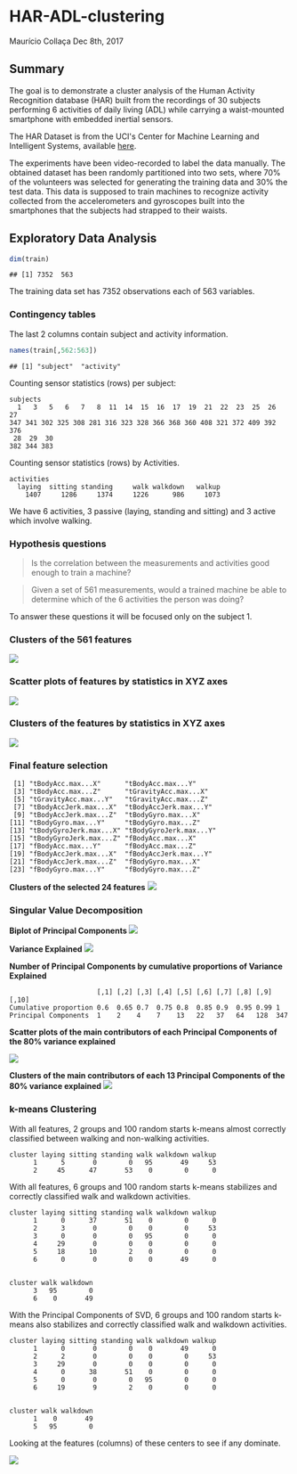 HAR-ADL-clustering
================
Maurício Collaça
Dec 8th, 2017

Summary
-------

The goal is to demonstrate a cluster analysis of the Human Activity Recognition database (HAR) built from the recordings of 30 subjects performing 6 activities of daily living (ADL) while carrying a waist-mounted smartphone with embedded inertial sensors.

The HAR Dataset is from the UCI's Center for Machine Learning and Intelligent Systems, available [here](http://archive.ics.uci.edu/ml/datasets/Human+Activity+Recognition+Using+Smartphones).

The experiments have been video-recorded to label the data manually. The obtained dataset has been randomly partitioned into two sets, where 70% of the volunteers was selected for generating the training data and 30% the test data. This data is supposed to train machines to recognize activity collected from the accelerometers and gyroscopes built into the smartphones that the subjects had strapped to their waists.

Exploratory Data Analysis
-------------------------

``` r
dim(train)
```

    ## [1] 7352  563

The training data set has 7352 observations each of 563 variables.

### Contingency tables

The last 2 columns contain subject and activity information.

``` r
names(train[,562:563])
```

    ## [1] "subject"  "activity"

Counting sensor statistics (rows) per subject:

    subjects
      1   3   5   6   7   8  11  14  15  16  17  19  21  22  23  25  26  27 
    347 341 302 325 308 281 316 323 328 366 368 360 408 321 372 409 392 376 
     28  29  30 
    382 344 383 

Counting sensor statistics (rows) by Activities.

    activities
      laying  sitting standing     walk walkdown   walkup 
        1407     1286     1374     1226      986     1073 

We have 6 activities, 3 passive (laying, standing and sitting) and 3 active which involve walking.

### Hypothesis questions

> Is the correlation between the measurements and activities good enough to train a machine?

> Given a set of 561 measurements, would a trained machine be able to determine which of the 6 activities the person was doing?

To answer these questions it will be focused only on the subject 1.

### Clusters of the 561 features

![](HAR-ADL-clustering_files/figure-markdown_github/unnamed-chunk-7-1.png)

### Scatter plots of features by statistics in XYZ axes

![](HAR-ADL-clustering_files/figure-markdown_github/unnamed-chunk-8-1.png)

### Clusters of the features by statistics in XYZ axes

![](HAR-ADL-clustering_files/figure-markdown_github/unnamed-chunk-9-1.png)

### Final feature selection

     [1] "tBodyAcc.max...X"      "tBodyAcc.max...Y"     
     [3] "tBodyAcc.max...Z"      "tGravityAcc.max...X"  
     [5] "tGravityAcc.max...Y"   "tGravityAcc.max...Z"  
     [7] "tBodyAccJerk.max...X"  "tBodyAccJerk.max...Y" 
     [9] "tBodyAccJerk.max...Z"  "tBodyGyro.max...X"    
    [11] "tBodyGyro.max...Y"     "tBodyGyro.max...Z"    
    [13] "tBodyGyroJerk.max...X" "tBodyGyroJerk.max...Y"
    [15] "tBodyGyroJerk.max...Z" "fBodyAcc.max...X"     
    [17] "fBodyAcc.max...Y"      "fBodyAcc.max...Z"     
    [19] "fBodyAccJerk.max...X"  "fBodyAccJerk.max...Y" 
    [21] "fBodyAccJerk.max...Z"  "fBodyGyro.max...X"    
    [23] "fBodyGyro.max...Y"     "fBodyGyro.max...Z"    

**Clusters of the selected 24 features** ![](HAR-ADL-clustering_files/figure-markdown_github/unnamed-chunk-11-1.png)

### Singular Value Decomposition

**Biplot of Principal Components** ![](HAR-ADL-clustering_files/figure-markdown_github/unnamed-chunk-12-1.png)

**Variance Explained** ![](HAR-ADL-clustering_files/figure-markdown_github/unnamed-chunk-13-1.png)

**Number of Principal Components by cumulative proportions of Variance Explained**

                          [,1] [,2] [,3] [,4] [,5] [,6] [,7] [,8] [,9] [,10]
    Cumulative proportion 0.6  0.65 0.7  0.75 0.8  0.85 0.9  0.95 0.99 1    
    Principal Components  1    2    4    7    13   22   37   64   128  347  

**Scatter plots of the main contributors of each Principal Components of the 80% variance explained**

![](HAR-ADL-clustering_files/figure-markdown_github/unnamed-chunk-16-1.png)

**Clusters of the main contributors of each 13 Principal Components of the 80% variance explained** ![](HAR-ADL-clustering_files/figure-markdown_github/unnamed-chunk-17-1.png)

### k-means Clustering

With all features, 2 groups and 100 random starts k-means almost correctly classified between walking and non-walking activities.

           
    cluster laying sitting standing walk walkdown walkup
          1      5       0        0   95       49     53
          2     45      47       53    0        0      0

With all features, 6 groups and 100 random starts k-means stabilizes and correctly classified walk and walkdown activities.

           
    cluster laying sitting standing walk walkdown walkup
          1      0      37       51    0        0      0
          2      3       0        0    0        0     53
          3      0       0        0   95        0      0
          4     29       0        0    0        0      0
          5     18      10        2    0        0      0
          6      0       0        0    0       49      0

           
    cluster walk walkdown
          3   95        0
          6    0       49

With the Principal Components of SVD, 6 groups and 100 random starts k-means also stabilizes and correctly classified walk and walkdown activities.

           
    cluster laying sitting standing walk walkdown walkup
          1      0       0        0    0       49      0
          2      2       0        0    0        0     53
          3     29       0        0    0        0      0
          4      0      38       51    0        0      0
          5      0       0        0   95        0      0
          6     19       9        2    0        0      0

           
    cluster walk walkdown
          1    0       49
          5   95        0

Looking at the features (columns) of these centers to see if any dominate.

![](HAR-ADL-clustering_files/figure-markdown_github/unnamed-chunk-22-1.png)

